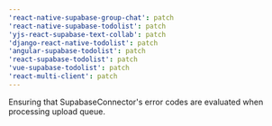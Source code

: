 ```yaml
---
'react-native-supabase-group-chat': patch
'react-native-supabase-todolist': patch
'yjs-react-supabase-text-collab': patch
'django-react-native-todolist': patch
'angular-supabase-todolist': patch
'react-supabase-todolist': patch
'vue-supabase-todolist': patch
'react-multi-client': patch
---
```


Ensuring that SupabaseConnector's error codes are evaluated when processing upload queue.
